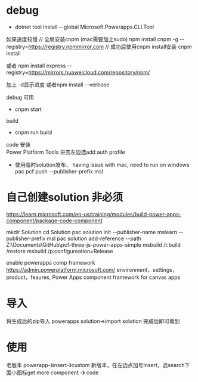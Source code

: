 # debug
- dotnet tool install --global Microsoft.Powerapps.CLI.Tool

如果速度较慢
// 全局安装cnpm (mac需要加上sudo)
npm install cnpm -g --registry=https://registry.npmmirror.com 
// 成功后使用cnpm install安装
cnpm install

或者
npm install express --registry=https://mirrors.huaweicloud.com/repository/npm/

加上 -d显示进度
或者npm install --verbose

debug 可用
- cnpm start

build
- cnpm run build

code 安装    
Power Platform Tools
进去左边选add auth profile

- 使用临时solution发布， having issue with mac, need to run on windows
pac pcf push --publisher-prefix msl


# 自己创建solution 非必须
https://learn.microsoft.com/en-us/training/modules/build-power-apps-component/package-code-component

mkdir Solution
cd Solution
pac solution init --publisher-name mslearn --publisher-prefix msl
pac solution add-reference --path Z:\Documents\GitHub\pcf-three-js-power-apps-simple
msbuild /t:build /restore
msbuild /p:configureation=Release

enable powerapps comp framework
https://admin.powerplatform.microsoft.com/
environment，settings，product，feaures, Power Apps component framework for canvas apps

# 导入
将生成后的zip导入
powerapps
solution->import solution 完成后即可看到

# 使用
老版本 powerapp-》insert-》custom
新版本，在左边点加号Insert，选search下面小图标get more component -》 code


